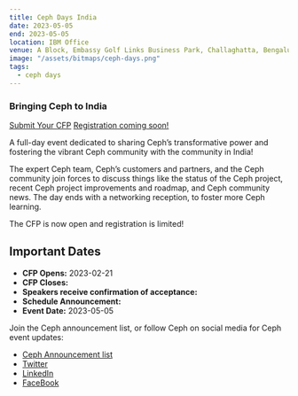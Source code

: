 ```yaml
---
title: Ceph Days India
date: 2023-05-05
end: 2023-05-05
location: IBM Office
venue: A Block, Embassy Golf Links Business Park, Challaghatta, Bengaluru, Karnataka 560071
image: "/assets/bitmaps/ceph-days.png"
tags:
  - ceph days
---
```


### Bringing Ceph to India

<a class="button" href="https://survey.zohopublic.com/zs/5KBU94">Submit Your CFP</a>
<a class="button" href="#">Registration coming soon!</a>

A full-day event dedicated to sharing Ceph’s transformative power and fostering
the vibrant Ceph community with the community in India!

The expert Ceph team, Ceph’s customers and partners, and the Ceph community
join forces to discuss things like the status of the Ceph project, recent Ceph
project improvements and roadmap, and Ceph community news. The day ends with
a networking reception, to foster more Ceph learning.

The CFP is now open and registration is limited!

## Important Dates

- **CFP Opens:** 2023-02-21
- **CFP Closes:**
- **Speakers receive confirmation of acceptance:**
- **Schedule Announcement:**
- **Event Date:** 2023-05-05

Join the Ceph announcement list, or follow Ceph on social media for Ceph event
updates:

- [Ceph Announcement list](https://lists.ceph.io/postorius/lists/ceph-announce.ceph.io/)
- [Twitter](https://twitter.com/ceph)
- [LinkedIn](https://www.linkedin.com/company/ceph/)
- [FaceBook](https://www.facebook.com/cephstorage/)
